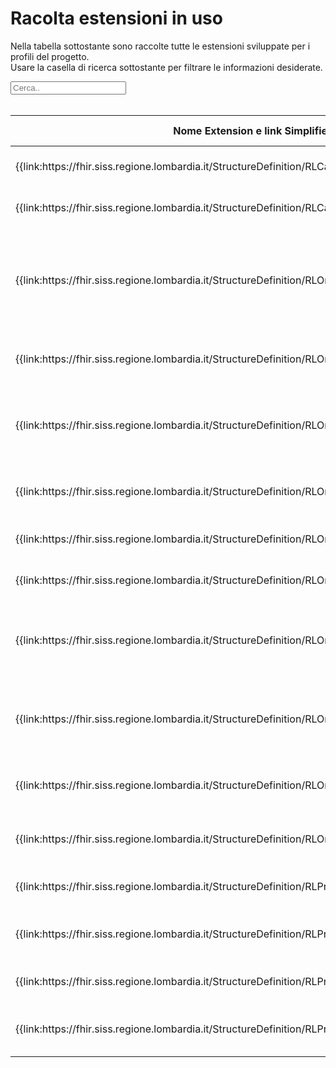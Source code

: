 <html>
  <head>
    <script src="https://ajax.googleapis.com/ajax/libs/jquery/3.6.0/jquery.min.js"></script>
    <script>
      $(document).ready(function () {
        $("#myInput").on("keyup", function () {
          var value = $(this).val().toLowerCase();
          $("#myTable tr").filter(function () {
            $(this).toggle($(this).text().toLowerCase().indexOf(value) > -1);
          });
        });
      });
    </script>
  </head>
  <body>
    <h1>Racolta estensioni in uso</h1>
    <div>
      <p>
        Nella tabella sottostante sono raccolte tutte le estensioni sviluppate
        per i profili del progetto.
        <br />
        Usare la casella di ricerca sottostante per filtrare le informazioni
        desiderate.
      </p>
      <input id="myInput" type="text" placeholder="Cerca.." />
    </div>
    <br />
    <table>
      <thead>
        <tr>
          <th>Nome Extension e link Simplifier</th>
          <th>Nome campo esteso</th>
          <th>Descrizione</th>
          <th>Contesto</th>
          <th>Usato in</th>
        </tr>
      </thead>
      <tbody id="myTable">
        <tr>
          <td>{{link:https://fhir.siss.regione.lombardia.it/StructureDefinition/RLCarePlanEsenzioni}}</td>
          <td>Esenzioni</td>
          <td>Esenzioni relative al cittadino</td>
          <td>CarePlan</td>
          <td>{{pagelink:Home/Profili-ed-Estensioni/Raccolta-profili/RLCarePlanProgettoIndividuale.page.md}}</td>
        </tr>
        <tr>
          <td>{{link:https://fhir.siss.regione.lombardia.it/StructureDefinition/RLCarePlanVersionePAI}}</td>
          <td>VersionePAI</td>
          <td>Versione del progetto individuale</td>
          <td>CarePlan</td>
          <td>{{pagelink:Home/Profili-ed-Estensioni/Raccolta-profili/RLCarePlanProgettoIndividuale.page.md}}</td>
        </tr>
        <tr>
          <td>{{link:https://fhir.siss.regione.lombardia.it/StructureDefinition/RLOrganizationAddressDistrettoCode}}</td>
          <td>DistrettoCode</td>
          <td>Distretto territoriale così definito dalla legge regionale 22-2021 della Regione Lombardia</td>
          <td>Organization.Address</td>
          <td>{{pagelink:Home/Profili-ed-Estensioni/Raccolta-profili/RLOrganizationL1.page.md}}, {{pagelink:Home/Profili-ed-Estensioni/Raccolta-profili/RLOrganizationL2.page.md}}</td>
        </tr>
        <tr>
          <td>{{link:https://fhir.siss.regione.lombardia.it/StructureDefinition/RLOrganizationAddressIstatCode}}</td>
          <td>IstatCode</td>
          <td>Codice ISTAT</td>
          <td>Organization.Address</td>
          <td>{{pagelink:Home/Profili-ed-Estensioni/Raccolta-profili/RLOrganizationL1.page.md}}, {{pagelink:Home/Profili-ed-Estensioni/Raccolta-profili/RLOrganizationL2.page.md}}</td>
        </tr>
        <tr>
          <td>{{link:https://fhir.siss.regione.lombardia.it/StructureDefinition/RLOrganizationASSTAfferenza}}</td>
          <td>ASSTAfferenza</td>
          <td>ASST sotto la quale l'ente eroga servizi sociosanitari sul territorio di competenza</td>
          <td>Organization</td>
          <td>{{pagelink:Home/Profili-ed-Estensioni/Raccolta-profili/RLOrganizationL2.page.md}}</td>
        </tr>
        <tr>
          <td>{{link:https://fhir.siss.regione.lombardia.it/StructureDefinition/RLOrganizationATSAfferenza}}</td>
          <td>ATSAfferenza</td>
          <td>ATS alla quale il presidio afferisce territorialmente</td>
          <td>Organization</td>
          <td>{{pagelink:Home/Profili-ed-Estensioni/Raccolta-profili/RLOrganizationL2.page.md}}</td>
        </tr>
        <tr>
          <td>{{link:https://fhir.siss.regione.lombardia.it/StructureDefinition/RLOrganizationDataCessazione}}</td>
          <td>DataCessazione</td>
          <td>Data di cessazione dell'ente</td>
          <td>Organization</td>
          <td>{{pagelink:Home/Profili-ed-Estensioni/Raccolta-profili/RLOrganizationL1.page.md}}</td>
        </tr>
        <tr>
          <td>{{link:https://fhir.siss.regione.lombardia.it/StructureDefinition/RLOrganizationDataCostituzione}}</td>
          <td>DataCostituzione</td>
          <td>Data di costituzione dell'ente</td>
          <td>Organization</td>
          <td>{{pagelink:Home/Profili-ed-Estensioni/Raccolta-profili/RLOrganizationL1.page.md}}</td>
        </tr>
        <tr>
          <td>{{link:https://fhir.siss.regione.lombardia.it/StructureDefinition/RLOrganizationDataFineValidita}}</td>
          <td>DataFineValidita</td>
          <td>Data di fine della validità di esercizio dell'ente descritto dal profilo</td>
          <td>Organization</td>
          <td>{{pagelink:Home/Profili-ed-Estensioni/Raccolta-profili/RLOrganizationL1.page.md}}, {{pagelink:Home/Profili-ed-Estensioni/Raccolta-profili/RLOrganizationL2.page.md}}, {{pagelink:Home/Profili-ed-Estensioni/Raccolta-profili/RLOrganizationL3.page.md}}</td>
        </tr>
        <tr>
          <td>{{link:https://fhir.siss.regione.lombardia.it/StructureDefinition/RLOrganizationDataInizioValidita}}</td>
          <td>DataInizioValidita</td>
          <td>Data di inizio della validità di esercizio dell'ente descritto dal profilo</td>
          <td>Organization</td>
          <td>{{pagelink:Home/Profili-ed-Estensioni/Raccolta-profili/RLOrganizationL1.page.md}}, {{pagelink:Home/Profili-ed-Estensioni/Raccolta-profili/RLOrganizationL2.page.md}}, {{pagelink:Home/Profili-ed-Estensioni/Raccolta-profili/RLOrganizationL3.page.md}}</td>
        </tr>
        <tr>
          <td>{{link:https://fhir.siss.regione.lombardia.it/StructureDefinition/RLOrganizationDataInsert}}</td>
          <td>DataInsert</td>
          <td>Data di inserimento del record</td>
          <td>Organization</td>
          <td>{{pagelink:Home/Profili-ed-Estensioni/Raccolta-profili/RLOrganizationL1.page.md}}, {{pagelink:Home/Profili-ed-Estensioni/Raccolta-profili/RLOrganizationL2.page.md}}</td>
        </tr>
        <tr>
          <td>{{link:https://fhir.siss.regione.lombardia.it/StructureDefinition/RLOrganizationDataUpdate}}</td>
          <td>DataUpdate</td>
          <td>Data di aggiornamento del record</td>
          <td>Organization</td>
          <td>{{pagelink:Home/Profili-ed-Estensioni/Raccolta-profili/RLOrganizationL1.page.md}}, {{pagelink:Home/Profili-ed-Estensioni/Raccolta-profili/RLOrganizationL2.page.md}}</td>
        </tr>
        <tr>
          <td>{{link:https://fhir.siss.regione.lombardia.it/StructureDefinition/RLPractitionerDataInsert}}</td>
          <td>DataInsert</td>
          <td>Data di inserimento del record</td>
          <td>Practitioner</td>
          <td>{{pagelink:Home/Profili-ed-Estensioni/Raccolta-profili/RLPractitionerMedicoPrescrittore.page.md}}</td>
        </tr>
        <tr>
          <td>{{link:https://fhir.siss.regione.lombardia.it/StructureDefinition/RLPractitionerDataUpdate}}</td>
          <td>DataUpdate</td>
          <td>Data dell'ultima modifica del record</td>
          <td>Practitioner</td>
          <td>{{pagelink:Home/Profili-ed-Estensioni/Raccolta-profili/RLPractitionerMedicoPrescrittore.page.md}}</td>
        </tr>
        <tr>
          <td>{{link:https://fhir.siss.regione.lombardia.it/StructureDefinition/RLPractitionerRoleDataInsert}}</td>
          <td>DataInsert</td>
          <td>Data di inserimento del record</td>
          <td>PractitionerRole</td>
          <td>{{pagelink:Home/Profili-ed-Estensioni/Raccolta-profili/RLPractitionerRoleMedicoPrescrittore.page.md}}</td>
        </tr>
        <tr>
          <td>{{link:https://fhir.siss.regione.lombardia.it/StructureDefinition/RLPractitionerRoleDataUpdate}}</td>
          <td>DataUpdate</td>
          <td>Data dell'ultima modifica del record</td>
          <td>PractitionerRole</td>
          <td>{{pagelink:Home/Profili-ed-Estensioni/Raccolta-profili/RLPractitionerRoleMedicoPrescrittore.page.md}}</td>
        </tr>
      </tbody>
    </table>
  </body>
</html>
